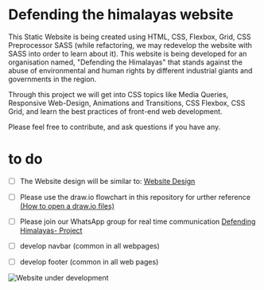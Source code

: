 # Defending the himalayas website

This Static Website is being created using HTML, CSS, Flexbox, Grid, CSS Preprocessor SASS (while refactoring, we may redevelop the website with SASS into order to learn about it). This website is being developed for an organisation named, "Defending the Himalayas" that stands against the abuse of environmental and human rights by different industrial giants and governments in the region.

Through this project we will get into CSS topics like Media Queries, Responsive Web-Design, Animations and Transitions, CSS Flexbox, CSS Grid, and learn the best practices of front-end web development. 

Please feel free to contribute, and ask questions if you have any.



# to do

- [ ] The Website design will be similar to: [Website Design](https://nifty-bohr-a9a59c.netlify.app/)
- [ ] Please use the draw.io flowchart in this repository for urther reference [(How to open a draw.io files)](https://www.wikihow.com/Open-a-Draw-Io-File)
- [ ] Please join our WhatsApp group for real time communication [Defending Himalayas- Project](https://chat.whatsapp.com/FMv6iKUEbxu0I4DxbE6NYc)
- [ ] develop navbar (common in all webpages) 
- [ ] develop footer (common in all web pages)


![Website under development](https://media.giphy.com/media/ocuQpTqeFlDOP4fFJI/giphy.gif)
